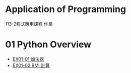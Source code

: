 # Application of Programming
113-2程式應用課程 作業
# 01 Python Overview
- [EX01-01 加法器](https://example.com](https://github.com/eric052/PIS2022/blob/main/EX01_01_%E5%8A%A0%E6%B3%95%E5%99%A8.ipynb))
- [EX01-02 BMI 計算](https://github.com/eric052/PIS2022/blob/main/EX01_02_BMI_%E8%A8%88%E7%AE%97.ipynb)
